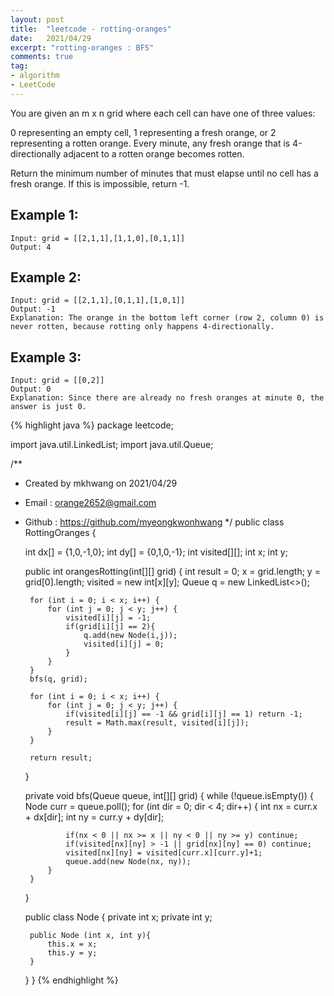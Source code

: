 ```yaml
---
layout: post 
title:  "leetcode - rotting-oranges"
date:   2021/04/29 
excerpt: "rotting-oranges : BFS"
comments: true 
tag:
- algorithm
- LeetCode
---
```


You are given an m x n grid where each cell can have one of three values:

0 representing an empty cell,
1 representing a fresh orange, or
2 representing a rotten orange.
Every minute, any fresh orange that is 4-directionally adjacent to a rotten orange becomes rotten.

Return the minimum number of minutes that must elapse until no cell has a fresh orange. If this is impossible, return -1.

## Example 1:
~~~
Input: grid = [[2,1,1],[1,1,0],[0,1,1]]
Output: 4
~~~

## Example 2:
~~~
Input: grid = [[2,1,1],[0,1,1],[1,0,1]]
Output: -1
Explanation: The orange in the bottom left corner (row 2, column 0) is never rotten, because rotting only happens 4-directionally.
~~~

## Example 3:
~~~
Input: grid = [[0,2]]
Output: 0
Explanation: Since there are already no fresh oranges at minute 0, the answer is just 0.
~~~
{% highlight java %}
package leetcode;

import java.util.LinkedList;
import java.util.Queue;

/**
 * Created by mkhwang on 2021/04/29
 * Email : orange2652@gmail.com
 * Github : https://github.com/myeongkwonhwang
 */
public class RottingOranges {

    int dx[] = {1,0,-1,0};
    int dy[] = {0,1,0,-1};
    int visited[][];
    int x;
    int y;

    public int orangesRotting(int[][] grid) {
        int result = 0;
        x = grid.length;
        y = grid[0].length;
        visited = new int[x][y];
        Queue<Node> q = new LinkedList<>();

        for (int i = 0; i < x; i++) {
            for (int j = 0; j < y; j++) {
                visited[i][j] = -1;
                if(grid[i][j] == 2){
                    q.add(new Node(i,j));
                    visited[i][j] = 0;
                }
            }
        }
        bfs(q, grid);

        for (int i = 0; i < x; i++) {
            for (int j = 0; j < y; j++) {
                if(visited[i][j] == -1 && grid[i][j] == 1) return -1;
                result = Math.max(result, visited[i][j]);
            }
        }

        return result;
    }

    private void bfs(Queue<Node> queue, int[][] grid) {
        while (!queue.isEmpty()) {
            Node curr = queue.poll();
            for (int dir = 0; dir < 4; dir++) {
                int nx = curr.x + dx[dir];
                int ny = curr.y + dy[dir];

                if(nx < 0 || nx >= x || ny < 0 || ny >= y) continue;
                if(visited[nx][ny] > -1 || grid[nx][ny] == 0) continue;
                visited[nx][ny] = visited[curr.x][curr.y]+1;
                queue.add(new Node(nx, ny));
            }
        }
    }

    public class Node {
        private int x;
        private int y;

        public Node (int x, int y){
            this.x = x;
            this.y = y;
        }
    }
}
{% endhighlight %} 
